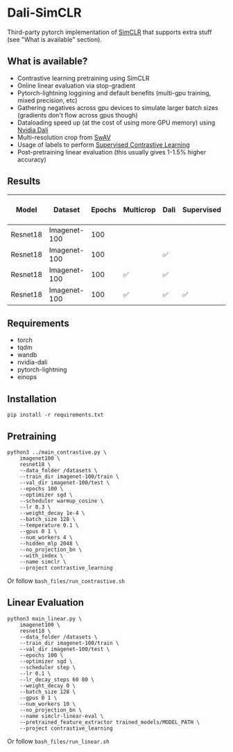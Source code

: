 # Dali-SimCLR

Third-party pytorch implementation of [SimCLR](https://arxiv.org/abs/2002.05709) that supports extra stuff (see "What is available" section).

## What is available?
* Contrastive learning pretraining using SimCLR
* Online linear evaluation via stop-gradient
* Pytorch-lightning loggining and default benefits (multi-gpu training, mixed precision, etc)
* Gathering negatives across gpu devices to simulate larger batch sizes (gradients don't flow across gpus though)
* Dataloading speed up (at the cost of using more GPU memory) using [Nvidia Dali](https://github.com/NVIDIA/DALI)
* Multi-resolution crop from [SwAV](https://arxiv.org/abs/2006.09882)
* Usage of labels to perform [Supervised Contrastive Learning](https://arxiv.org/abs/2004.11362)
* Post-pretraining linear evaluation (this usually gives 1-1.5% higher accuracy)

## Results
| Model    	| Dataset      	| Epochs 	| Multicrop          	| Dali               	| Supervised         	| Online linear eval 	| Post-pretraining linear eval 	|
|----------	|--------------	|--------	|--------------------	|--------------------	|--------------------	|--------------------	|------------------------------	|
| Resnet18 	| Imagenet-100 	| 100    	|                    	|                    	|                    	|                    	|                              	|
| Resnet18 	| Imagenet-100 	| 100    	|                    	| :white_check_mark: 	|                    	|                    	|                              	|
| Resnet18 	| Imagenet-100 	| 100    	| :white_check_mark: 	| :white_check_mark: 	|                    	|                    	|                              	|
| Resnet18 	| Imagenet-100 	| 100    	| :white_check_mark: 	| :white_check_mark: 	| :white_check_mark: 	|                    	|                              	|

## Requirements
* torch
* tqdm
* wandb
* nvidia-dali
* pytorch-lightning
* einops

## Installation

```
pip install -r requirements.txt
```

## Pretraining
```
python3 ../main_contrastive.py \
    imagenet100 \
    resnet18 \
    --data_folder /datasets \
    --train_dir imagenet-100/train \
    --val_dir imagenet-100/test \
    --epochs 100 \
    --optimizer sgd \
    --scheduler warmup_cosine \
    --lr 0.3 \
    --weight_decay 1e-4 \
    --batch_size 128 \
    --temperature 0.1 \
    --gpus 0 1 \
    --num_workers 4 \
    --hidden_mlp 2048 \
    --no_projection_bn \
    --with_index \
    --name simclr \
    --project contrastive_learning
```
Or follow `bash_files/run_contrastive.sh`

## Linear Evaluation
```
python3 main_linear.py \
    imagenet100 \
    resnet18 \
    --data_folder /datasets \
    --train_dir imagenet-100/train \
    --val_dir imagenet-100/test \
    --epochs 100 \
    --optimizer sgd \
    --scheduler step \
    --lr 0.1 \
    --lr_decay_steps 60 80 \
    --weight_decay 0 \
    --batch_size 128 \
    --gpus 0 1 \
    --num_workers 10 \
    --no_projection_bn \
    --name simclr-linear-eval \
    --pretrained_feature_extractor trained_models/MODEL_PATH \
    --project contrastive_learning
```
Or follow `bash_files/run_linear.sh`